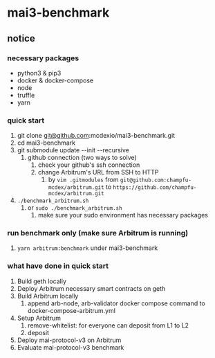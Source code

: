 # mai3-benchmark
## notice

### necessary packages
* python3 & pip3
* docker & docker-compose
* node
* truffle
* yarn

### quick start
1. git clone git@github.com:mcdexio/mai3-benchmark.git
2. cd mai3-benchmark
3. git submodule update --init --recursive
   1. github connection (two ways to solve)
      1. check your github's ssh connection
      2. change Arbitrum's URL from SSH to HTTP
         1. by `vim .gitmodules` from `git@github.com:champfu-mcdex/arbitrum.git` to `https://github.com/champfu-mcdex/arbitrum.git`
4. `./benchmark_arbitrum.sh`
   1. or `sudo ./benchmark_arbitrum.sh`
      1. make sure your sudo environment has necessary packages

### run benchmark only (make sure Arbitrum is running)
1. `yarn arbitrum:benchmark` under mai3-benchmark

### what have done in quick start
1. Build geth locally
2. Deploy Arbitrum necessary smart contracts on geth
3. Build Arbitrum locally
   1. append arb-node, arb-validator docker compose command to docker-compose-arbitrum.yml
4. Setup Arbitrum
   1. remove-whitelist: for everyone can deposit from L1 to L2
   2. deposit
5. Deploy mai-protocol-v3 on Arbitrum
6. Evaluate mai-protocol-v3 benchmark
